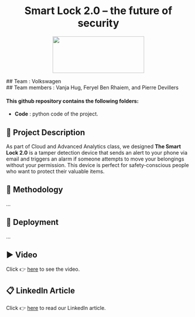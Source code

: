 <h1 align="center">Smart Lock 2.0 – the future of security</h1>
<p align="center">
<img src="https://upload.wikimedia.org/wikipedia/commons/thumb/2/2b/Logo_Université_de_Lausanne.svg/1280px-Logo_Université_de_Lausanne.svg.png" width="250" height="100"/> <br>
 </p>
## Team : Volkswagen 
<br> 
## Team members : Vanja Hug, Feryel Ben Rhaiem, and Pierre Devillers
 
#### This github repository contains the following folders:
* **Code** : python code of the project. 

## 🚧   Project Description  
As part of Cloud and Advanced Analytics class, we designed **The Smart Lock 2.0** is a tamper detection device that sends an alert to your phone via email and triggers an alarm if someone attempts to move your belongings without your permission. This device is perfect for safety-conscious people who want to protect their valuable items.

## 🤔   Methodology 
... 

## 🚀   Deployment 
...

## ▶️   Video  
Click 👉 [here](https://youtu.be/dQw4w9WgXcQ) to see the video.

## 📋   LinkedIn Article 
Click 👉 [here](https://youtu.be/dQw4w9WgXcQ) to read our LinkedIn article.
